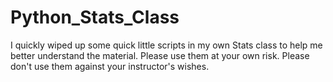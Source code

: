# Python_Stats_Class

I quickly wiped up some quick little scripts in my own Stats class to help me better understand the material. Please use them at your own risk. Please don't use them against your instructor's wishes.

